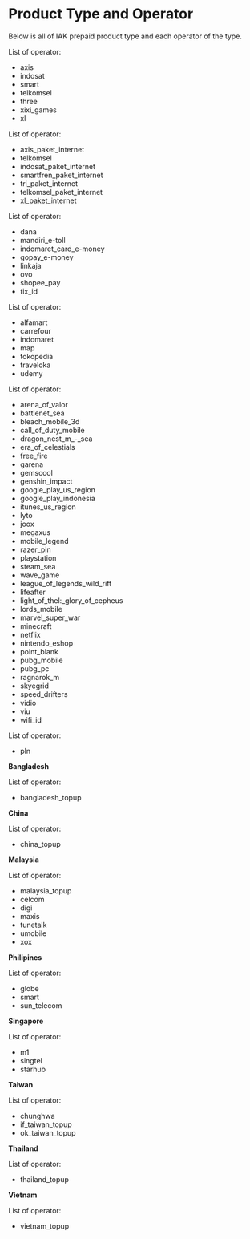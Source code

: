 # Product Type and Operator

Below is all of IAK prepaid product type and each operator of the type.

<!--
type: tab
title: pulsa
-->

List of operator:

  - axis
  - indosat
  - smart
  - telkomsel
  - three
  - xixi_games
  - xl

<!--
type: tab
title: data
-->

List of operator:

  - axis_paket_internet
  - telkomsel
  - indosat_paket_internet
  - smartfren_paket_internet
  - tri_paket_internet
  - telkomsel_paket_internet
  - xl_paket_internet

<!--
type: tab
title: etoll
-->

List of operator:

  - dana
  - mandiri_e-toll
  - indomaret_card_e-money
  - gopay_e-money
  - linkaja
  - ovo
  - shopee_pay
  - tix_id

<!--
type: tab
title: voucher
-->

List of operator:

  - alfamart
  - carrefour
  - indomaret
  - map
  - tokopedia
  - traveloka
  - udemy

<!--
type: tab
title: game
-->

List of operator:

  - arena_of_valor
  - battlenet_sea
  - bleach_mobile_3d
  - call_of_duty_mobile
  - dragon_nest\_m\_-_sea
  - era_of_celestials
  - free_fire
  - garena
  - gemscool
  - genshin_impact
  - google_play_us_region
  - google_play_indonesia
  - itunes_us_region
  - lyto
  - joox
  - megaxus
  - mobile_legend
  - razer_pin
  - playstation
  - steam_sea
  - wave_game
  - league_of_legends_wild_rift
  - lifeafter
  - light_of_thel:_glory_of_cepheus
  - lords_mobile
  - marvel_super_war
  - minecraft
  - netflix
  - nintendo_eshop
  - point_blank
  - pubg_mobile
  - pubg_pc
  - ragnarok_m
  - skyegrid
  - speed_drifters
  - vidio
  - viu
  - wifi_id

<!--
type: tab
title: pln
-->

List of operator:

  - pln

<!--
type: tab
title: international
-->

**Bangladesh**

List of operator:

  - bangladesh_topup

**China**

List of operator:

  - china_topup

**Malaysia**

List of operator:

  - malaysia_topup
  - celcom
  - digi
  - maxis
  - tunetalk
  - umobile
  - xox

**Philipines**

List of operator:

  - globe
  - smart
  - sun_telecom

**Singapore**

List of operator:

  - m1
  - singtel
  - starhub

**Taiwan**

List of operator:

  - chunghwa
  - if_taiwan_topup
  - ok_taiwan_topup

**Thailand**

List of operator:

  - thailand_topup

**Vietnam**

List of operator:

  - vietnam_topup


<!-- type: tab-end -->
